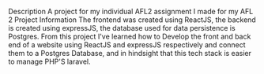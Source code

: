 Description
A project for my individual AFL2 assignment I made for my AFL 2 Project
Information
The frontend was created using ReactJS, the backend is created using expressJS, the database used for data persistence is Postgres.
From this project I've learned how to Develop the front and back end of a website using ReactJS and expressJS respectively and connect them to a Postgres Database, and in hindsight that this tech stack is easier to manage PHP'S laravel.
